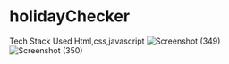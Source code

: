 # holidayChecker
Tech Stack Used
Html,css,javascript
![Screenshot (349)](https://user-images.githubusercontent.com/82999578/148631328-dedc38a7-3ace-4daf-bfea-6f915e7a516c.png)
![Screenshot (350)](https://user-images.githubusercontent.com/82999578/148631333-ffe57d82-5414-4447-834e-8a134743e77d.png)
